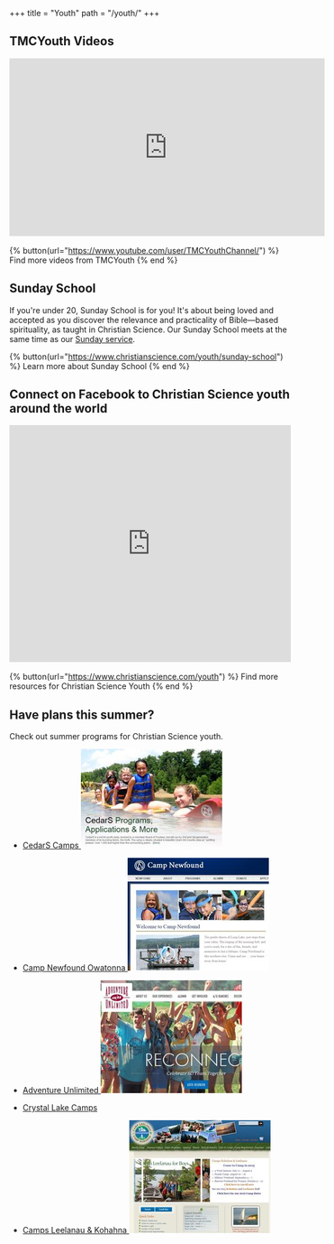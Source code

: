 +++
title = "Youth"
path = "/youth/"
+++

<div class="content-and-sidebar">

<section>

## TMCYouth Videos

<iframe width="560" height="315" src="https://www.youtube-nocookie.com/embed/A5k1_egTw2w" frameborder="0" allow="accelerometer; autoplay; encrypted-media; gyroscope; picture-in-picture" allowfullscreen></iframe>

{% button(url="https://www.youtube.com/user/TMCYouthChannel/") %}
Find more videos from TMCYouth
{% end %}

## Sunday School

If you're under 20, Sunday School is for you!  It's about being loved and
accepted as you discover the relevance and practicality of Bible—based
spirituality, as taught in Christian Science.  Our Sunday School meets at the
same time as our [Sunday service](@/services.md).

{% button(url="https://www.christianscience.com/youth/sunday-school") %}
Learn more about Sunday School
{% end %}

## Connect on Facebook to Christian Science youth around the world

<iframe src="https://www.facebook.com/plugins/page.php?href=https%3A%2F%2Fwww.facebook.com%2FTMCYouth%2F&tabs=timeline&width=500&height=420&small_header=false&adapt_container_width=true&hide_cover=false&show_facepile=false&appId=1495541403912226" width="500" height="420" style="border:none;overflow:hidden" scrolling="no" frameborder="0" allowTransparency="true" allow="encrypted-media"></iframe>

{% button(url="https://www.christianscience.com/youth") %}
Find more resources for Christian Science Youth
{% end %}

</section>

<aside class="left">

## Have plans this summer?

Check out summer programs for Christian Science youth.

* <a href="https://www.cedarscamps.org/">
  CedarS Camps
  <img alt="CedarS Programs, Applications & More" src="/media/youth/cedars.jpg">
</a>

* <a href="https://www.newfound-owatonna.com/">
  Camp Newfound Owatonna
  <img alt="Camp Newfound" src="/media/youth/newfound.jpg">
</a>

* <a href="https://www.adventureunlimited.org/">
  Adventure Unlimited
  <img alt="Adventure Unlimited" src="/media/youth/au.jpg">
</a>

* <a href="https://www.crystallakecamps.org/">
  Crystal Lake Camps
</a>

* <a href="https://leelanau-kohahna.org/">
  Camps Leelanau & Kohahna
  <img alt="Camp" src="/media/youth/crystallake.jpg">
</a>

</aside>

</div>

